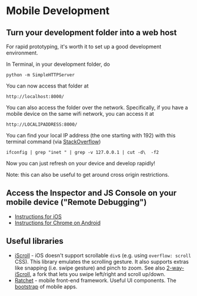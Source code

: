 # Mobile Development

## Turn your development folder into a web host

For rapid prototyping, it's worth it to set up a good development environment.

In Terminal, in your development folder, do

    python -m SimpleHTTPServer

You can now access that folder at

    http://localhost:8000/

You can also access the folder over the network. Specifically, if you have a mobile device on the same wifi network, you can access it at

    http://LOCALIPADDRESS:8000/

You can find your local IP address (the one starting with 192) with this terminal command (via [StackOverflow](http://stackoverflow.com/questions/8529181/terminal-command-to-get-just-ip-address-and-nothing-else))

    ifconfig | grep "inet " | grep -v 127.0.0.1 | cut -d\  -f2

Now you can just refresh on your device and develop rapidly!

Note: this can also be useful to get around cross origin restrictions.

## Access the Inspector and JS Console on your mobile device ("Remote Debugging")

* [Instructions for iOS](http://developer.apple.com/library/ios/#documentation/AppleApplications/Reference/SafariWebContent/DebuggingSafarioniPhoneContent/DebuggingSafarioniPhoneContent.html)
* [Instructions for Chrome on Android](https://developers.google.com/chrome/mobile/docs/debugging)

## Useful libraries

* [iScroll](http://cubiq.org/iscroll-4) - iOS doesn't support scrollable `div`s (e.g. using `overflow: scroll` CSS). This library emulates the scrolling gesture. It also supports extras like snapping (i.e. swipe gesture) and pinch to zoom. See also [2-way-iScroll](https://github.com/cubiq/2-way-iScroll), a fork that lets you swipe left/right and scroll up/down.
* [Ratchet](http://maker.github.com/ratchet/) - mobile front-end framework. Useful UI components. The [bootstrap](http://twitter.github.com/bootstrap/) of mobile apps.